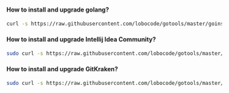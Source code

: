 #### How to install and upgrade golang?
```bash
curl -s https://raw.githubusercontent.com/lobocode/gotools/master/goinstall/goinstall.sh | bash
```

#### How to install and upgrade Intellij Idea Community?
```bash
sudo curl -s https://raw.githubusercontent.com/lobocode/gotools/master/idea/intellij-idea-community.sh | bash
```

#### How to install and upgrade GitKraken?
```bash
sudo curl -s https://raw.githubusercontent.com/lobocode/gotools/master/gitkraken/gitkraken-install.sh | bash
```
